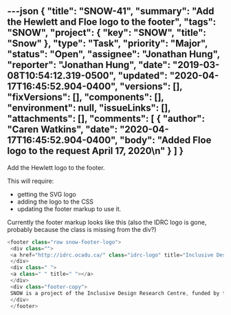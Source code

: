 ---json
{
  "title": "SNOW-41",
  "summary": "Add the Hewlett and Floe logo to the footer",
  "tags": "SNOW",
  "project": {
    "key": "SNOW",
    "title": "Snow"
  },
  "type": "Task",
  "priority": "Major",
  "status": "Open",
  "assignee": "Jonathan Hung",
  "reporter": "Jonathan Hung",
  "date": "2019-03-08T10:54:12.319-0500",
  "updated": "2020-04-17T16:45:52.904-0400",
  "versions": [],
  "fixVersions": [],
  "components": [],
  "environment": null,
  "issueLinks": [],
  "attachments": [],
  "comments": [
    {
      "author": "Caren Watkins",
      "date": "2020-04-17T16:45:52.904-0400",
      "body": "Added Floe logo to the request April 17, 2020\n"
    }
  ]
}
---
Add the Hewlett logo to the footer.

This will require:

* getting the SVG logo
* adding the logo to the CSS
* updating the footer markup to use it.

Currently the footer markup looks like this (also the IDRC logo is gone, probably because the class is missing from the div?)

```java
<footer class="row snow-footer-logo">
 <div class="">
 <a href="http://idrc.ocadu.ca/" class="idrc-logo" title="Inclusive Design Research Centre"></a>
 </div>
 <div class=" ">
 <a class=" " title=" "></a>
 </div>
 <div class="footer-copy">
 SNOW is a project of the Inclusive Design Research Centre, funded by the Hewlett Foundation
 </div>
 </footer>
```

        